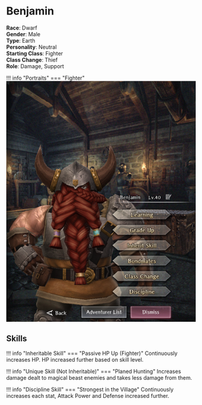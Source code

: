 # Benjamin

**Race**: Dwarf  
**Gender**: Male  
**Type**: Earth  
**Personality**: Neutral  
**Starting Class**: Fighter  
**Class Change**: Thief  
**Role**: Damage, Support

!!! info "Portraits"
    === "Fighter"
        ![](../img/benjamin-fighter.png)

## Skills

!!! info "Inheritable Skill"
    === "Passive HP Up (Fighter)"
        Continuously increases HP. HP increased further based on skill level.

!!! info "Unique Skill (Not Inheritable)"
    === "Planed Hunting"
        Increases damage dealt to magical beast enemies and takes less damage from them.

!!! info "Discipline Skill"
    === "Strongest in the Village"
        Continuously increases each stat, Attack Power and Defense increased further.